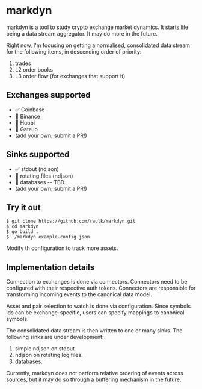 # markdyn

markdyn is a tool to study crypto exchange market dynamics. It starts life being
a data stream aggregator. It may do more in the future.

Right now, I'm focusing on getting a normalised, consolidated data stream for
the following items, in descending order of priority:

1. trades
2. L2 order books
3. L3 order flow (for exchanges that support it)

## Exchanges supported

- ✅ Coinbase
- 🚧 Binance
- 🚧 Huobi
- 🚧 Gate.io
- (add your own; submit a PR!)

## Sinks supported

- ✅ stdout (ndjson)
- 🚧 rotating files (ndjson)
- 🚧 databases -- TBD.
- (add your own; submit a PR!)

## Try it out

```shell
$ git clone https://github.com/raulk/markdyn.git
$ cd markdyn
$ go build .
$ ./markdyn example-config.json
```

Modify th configuration to track more assets.

## Implementation details

Connection to exchanges is done via connectors. Connectors need to be configured
with their respective auth tokens. Connectors are responsible for transforming
incoming events to the canonical data model.

Asset and pair selection to watch is done via configuration. Since symbols ids
can be exchange-specific, users can specify mappings to canonical symbols.

The consolidated data stream is then written to one or many sinks. The following
sinks are under development:

1. simple ndjson on stdout.
2. ndjson on rotating log files.
3. databases.

Currently, markdyn does not perform relative ordering of events across sources,
but it may do so through a buffering mechanism in the future.

